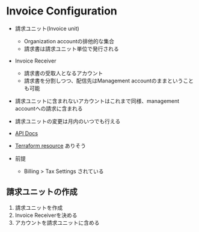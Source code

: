 # Invoice Configuration

* 請求ユニット(Invoice unit)
  * Organization accountの排他的な集合
  * 請求書は請求ユニット単位で発行される

* Invoice Receiver
  * 請求書の受取人となるアカウント
  * 請求書を分割しつつ、配信先はManagement accountのままということも可能

* 請求ユニットに含まれないアカウントはこれまで同様、management accountへの請求に含まれる
* 請求ユニットの変更は月内のいつでも行える
* [API Docs](https://docs.aws.amazon.com/aws-cost-management/latest/APIReference/API_Operations_AWS_Invoicing.html)
* [Terraform resource](https://registry.terraform.io/providers/hashicorp/awscc/latest/docs/resources/invoicing_invoice_unit) ありそう


* 前提
  * Billing > Tax Settings されている

## 請求ユニットの作成

1. 請求ユニットを作成
1. Invoice Receiverを決める
1. アカウントを請求ユニットに含める
